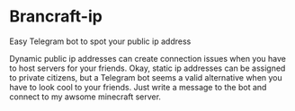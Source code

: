 # Brancraft-ip

Easy Telegram bot to spot your public ip address

Dynamic public ip addresses can create connection issues when you have to host servers for your friends. Okay, static ip addresses can be assigned to private citizens, but a Telegram bot seems a valid alternative when you have to look cool to your friends. Just write a message to the bot and connect to my awsome minecraft server.
